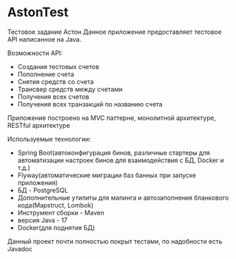 # AstonTest
Тестовое задание Астон
Данное приложение предоставляет тестовое API написанное на Java.

Возможности API:
* Cоздания тестовых счетов 
* Пополнение счета
* Снятия средств со счета
* Трансвер средств между счетами
* Получения всех счетов
* Получения всех транзакций по названию счета

Приложение построено на MVC паттерне, монолитной архитектуре, RESTful архитектуре 

Используемые технологии:
* Spring Boot(автоконфигурация бинов, различные стартеры для автоматизации настроек бинов для взаимодействия с БД, Docker и т.д.)
* Flyway(автоматические миграции баз банных при запуске приложения)
* БД - PostgreSQL
* Дополнительные утилиты для мапинга и автозаполнения бланкового кода(Mapstruct, Lombok)
* Инструмент сборки - Maven
* версия Java - 17
* Docker(для поднятия БД)

Данный проект почти полностью покрыт тестами, по надобности есть Javadoc


